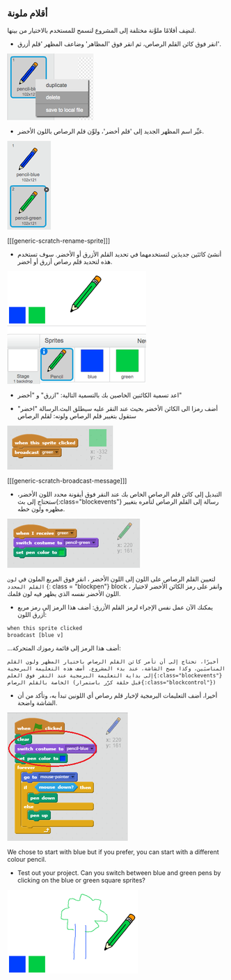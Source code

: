 ## أقلام ملونة

لنضِف أقلامًا ملوَّنة مختلفة إلى المشروع لنسمح للمستخدم بالاختيار من بينها.

+ انقر فوق كائن القلم الرصاص، ثم انقر فوق 'المظاهر' وضاعف المظهر 'قلم أزرق'.

![screenshot](images/paint-blue-duplicate.png)

+ غيِّر اسم المظهر الجديد إلى 'قلم أخضر'، ولوِّن قلم الرصاص باللون الأخضر.

![screenshot](images/paint-pencil-green.png)

[[[generic-scratch-rename-sprite]]]

+ أنشئ كائنَين جديدَين لتستخدمهما في تحديد القلم الأزرق أو الأخضر. سوف تستخدم هذه لتحديد قلم رصاص أزرق أو أخضر.

![screenshot](images/paint-selectors.png)

+ اعد تسمية الكائنين الخاصين بك بالتسمية التالية: "ازرق" و "أخضر"

+ أضف رمزا الى الكائن الأخضر بحيث عند النقر عليه سيطلق البث.الرسالة "اخضر" ستقول بتغيير قلم الرصاص ولونه: لقلم الرصاص

![Broadcast green](images/paint-broadcast-green.png)

[[[generic-scratch-broadcast-message]]]

+ التبديل إلى كائن قلم الرصاص الخاص بك عند النقر فوق أيقونة محدد اللون الأخضر، ستحتاج إلى بث{:class="blockevents"} رسالة إلى القلم الرصاص لتأمره بتغيير مظهره ولون خطه.

![Broadcast green](images/broadcast-green.png)

لتعيين القلم الرصاص على اللون إلى اللون الأخضر ، انقر فوق المربع الملون في ` لون القلم المحدد ` {: class = "blockpen"} block ، وانقر على رمز الكائن الأخضر لاختيار اللون الأخضر نفسه الذي يظهر فيه لون قلمك.

+ يمكنك الآن عمل نفس الإجراء لرمز القلم الأزرق: أضف هذا الرمز إلى رمز مربع أزرق اللون:

```blocks
when this sprite clicked
broadcast [blue v]
```

...أضف هذا الرمز إلى قائمة رموزك المتحركة:

```blocks
أخيرًا، تحتاج إلى أن تأمر كائن القلم الرصاص باختيار المظهر ولون القلم المناسبَين، وكذا مسح الشاشة، عند بدء المشروع. أضف هذه التعليمة البرمجية إلى بداية التعليمة البرمجية عند النقر فوق العلم{:class="blockevents"} الخاصة بالقلم الرصاص (قبل حلقة كرِّر باستمرار{:class="blockcontrol"})
```

+ أخيرا، أضف التعليمات البرمجية لإخبار قلم رصاص أي اللونين تبدأ به، وتأكد من أن الشاشة واضحة.

![Start pencil](images/start-pencil.png)

We chose to start with blue but if you prefer, you can start with a different colour pencil.

+ Test out your project. Can you switch between blue and green pens by clicking on the blue or green square sprites?

![screenshot](images/paint-pens-test.png)